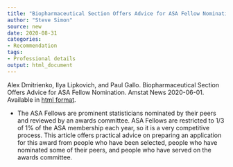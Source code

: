 ```yaml
---
title: "Biopharmaceutical Section Offers Advice for ASA Fellow Nomination"
author: "Steve Simon"
source: new
date: 2020-08-31
categories:
- Recommendation
tags:
- Professional details
output: html_document
---
```


Alex Dmitrienko, Ilya Lipkovich, and Paul Gallo. Biopharmaceutical Section Offers Advice for ASA Fellow Nomination. Amstat News 2020-06-01. Available in [html format](https://magazine.amstat.org/blog/2020/06/01/advice-for-asa-fellow-nomination/).

<!---More--->

+ The ASA Fellows are prominent statisticians nominated by their peers and reviewed by an awards committee. ASA Fellows are restricted to 1/3 of 1% of the ASA membership each year, so it is a very competitive process. This article offers practical advice on preparing an application for this award from people who have been selected, people who have nominated some of their peers, and people who have served on the awards committee.
